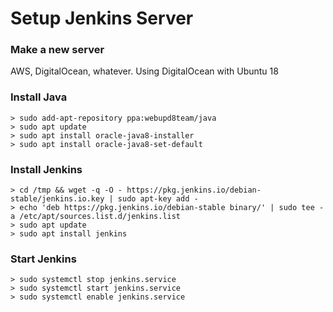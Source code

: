 # Setup Jenkins Server

### Make a new server

AWS, DigitalOcean, whatever. Using DigitalOcean with Ubuntu 18

### Install Java
```
> sudo add-apt-repository ppa:webupd8team/java
> sudo apt update
> sudo apt install oracle-java8-installer
> sudo apt install oracle-java8-set-default
```

### Install Jenkins
```
> cd /tmp && wget -q -O - https://pkg.jenkins.io/debian-stable/jenkins.io.key | sudo apt-key add -
> echo 'deb https://pkg.jenkins.io/debian-stable binary/' | sudo tee -a /etc/apt/sources.list.d/jenkins.list
> sudo apt update
> sudo apt install jenkins
```

### Start Jenkins
```
> sudo systemctl stop jenkins.service
> sudo systemctl start jenkins.service
> sudo systemctl enable jenkins.service
```
